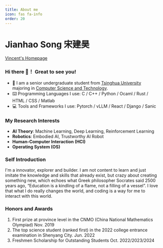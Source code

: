 ```yaml
---
title: About me
icon: fas fa-info
order: 20
---
```

# Jianhao Song  宋建昊

[Vincent's Homepage](https://vincent-sjh.github.io/homepage/index.html)

### Hi there 👋！ Great to see you!

  - 🏫  I am a senior undergraduate student from [Tsinghua University](https://www.tsinghua.edu.cn/) majoring in [Computer Science and Technology](https://www.cs.tsinghua.edu.cn/).
  - ⌨️  Programming Languages I use: C / C++ / Python / Ocaml / Rust / HTML / CSS / Matlab
  - 💻  Tools and Frameworks I use: Pytorch / vLLM / React / Django / Sanic  

### My Research Interests

- **AI Theory**: Machine Learning, Deep Learning, Reinforcement Learning
- **Robotics**: Embodied AI, Trustworthy AI Robot
- **Human-Computer Interaction (HCI)**
- **Operating System (OS)**

### Self Introduction 
I'm a innovator, explorer and builder. I am not content to learn and just imitate the knowledge and skills that already exist, but crazy about creating something new, which echoes what Greek philosopher Socrates said 2500 years ago, “Education is a kindling of a flame, not a filling of a vessel”. I love that what I do really changes the world, and coding is a way for me to interact with this world.
### Honors and Awards

1. First prize at province level in the CNMO (China National Mathematics Olympiad) Nov. 2019
2. The top science student (ranked first) in the 2022 college entrance examination in Shenyang City. Jun. 2022
3. Freshmen Scholarship for Outstanding Students Oct. 2022/2023/2024
